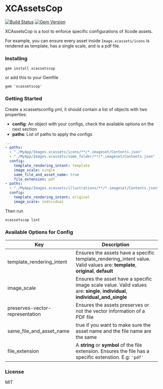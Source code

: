 # XCAssetsCop

[![Build Status](https://travis-ci.org/alaphao/xcassetscop.svg?branch=master)](https://travis-ci.org/alaphao/xcassetscop)
[![Gem Version](https://badge.fury.io/rb/xcassetscop.svg)](https://badge.fury.io/rb/xcassetscop)

XCAssetsCop is a tool to enforce specific configurations of Xcode assets.

For example, you can ensure every asset inside `Image.xcassets/icons` is rendered as template, has a single scale, and is a pdf file.

### Installing
```
gem install xcassetscop
```

or add this to your Gemfile
```
gem 'xcassetscop'
```

### Getting Started
Create a xcassetsconfig.yml, it should contain a list of objects with two properties:

- **config**: An object with your configs, check the available options on the next section
- **paths**: List of paths to apply the configs 


```yaml
---
- paths:
  - "./MyApp/Images.xcassets/icons/**/*.imageset/Contents.json"
  - "./MyApp/Images.xcassets/some_folder/**/*.imageset/Contents.json"
  config:
    template_rendering_intent: template
    image_scale: single
    same_file_and_asset_name: true
    file_extension: pdf
- paths:
  - "./MyApp/Images.xcassets/illustrations/**/*.imageset/Contents.json"
  config:
    template_rendering_intent: original
    image_scale: individual
```

Then run
```
xcassetscop lint
```

### Available Options for Config

| Key | Description |
| --- | --- |
| template_rendering_intent | Ensures the assets have a specific template_rendering_intent value. Valid values are: **template**, **original**, **default** |
| image_scale | Ensures the asset have a specific image scale value. Valid values are: **single**, **individual**, **individual_and_single** |
| preserves-vector-representation | Ensures the assets preserves or not the vector information of a PDF file |
| same_file_and_asset_name | true if you want to make sure the asset name and the file name are the same  |
| file_extension | A **string** or **symbol** of the file extension. Ensures the file has a specific extenstion. E.g: `'pdf'` |

### License

MIT
